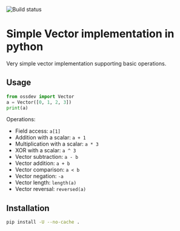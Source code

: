 ![Build status](https://github.com/drehak/open-source-development-course-hw02-1/actions/workflows/python-package.yml/badge.svg)

# Simple Vector implementation in python 

Very simple vector implementation supporting basic operations.

## Usage

```python
from ossdev import Vector
a = Vector([0, 1, 2, 3])
print(a)
```

Operations:
- Field access: `a[1]`
- Addition with a scalar: `a + 1`
- Multiplication with a scalar: `a * 3`
- XOR with a scalar: `a ^ 3`
- Vector subtraction: `a - b`
- Vector addition: `a + b`
- Vector comparison: `a < b`
- Vector negation: `-a`
- Vector length: `length(a)`
- Vector reversal: `reversed(a)`

## Installation

```bash
pip install -U --no-cache . 
```
